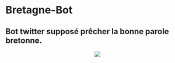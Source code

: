 # Bretagne-Bot
<h2>Bot twitter supposé prêcher la bonne parole bretonne.</h2>
<p align=center><img src="https://media.giphy.com/media/6Wm87vQIB9HOvqwdVR/giphy.gif"></p>
